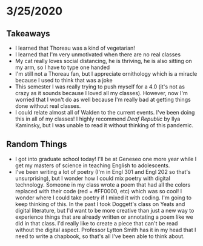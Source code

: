 # 3/25/2020

## Takeaways

- I learned that Thoreau was a kind of vegetarian! 
- I learned that I'm very unmotivated when there are no real classes
- My cat really loves social distancing, he is thriving, he is also sitting on my arm, so I have to type one handed
- I'm still not a Thoreau fan, but I appreciate ornithology which is a miracle because I used to think that was a joke
- This semester I was really trying to push myself for a 4.0 (it's not as crazy as it sounds because I loved all my classes). However, now I'm worried that I won't do as well because I'm really bad at getting things done without real classes.
- I could relate almost all of Walden to the current events. I've been doing this in all of my classes! I highly recommend *Deaf Republic* by Ilya Kaminsky, but I was unable to read it without thinking of this pandemic.

## Random Things

- I got into graduate school today! I'll be at Geneseo one more year while I get my masters of science in teaching English to adolescents.
- I've been writing a lot of poetry (I'm in Engl 301 and Engl 202 so that's unsurprising), but I wonder how I could mix poetry with digital technology. Someone in my class wrote a poem that had all the colors replaced with their code (red = #FF0000, etc) which was so cool! I wonder where I could take poetry if I mixed it with coding. I'm going to keep thinking of this. In the past I took Doggett's class on Yeats and digital literature, but I'd want to be more creative than just a new way to experience things that are already written or annotating a poem like we did in that class. I'd really like to create a piece that can't be read without the digital aspect. Professor Lytton Smith has it in my head that I need to write a chapbook, so that's all I've been able to think about.


